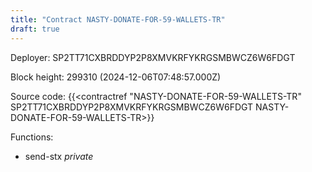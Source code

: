```yaml
---
title: "Contract NASTY-DONATE-FOR-59-WALLETS-TR"
draft: true
---
```

Deployer: SP2TT71CXBRDDYP2P8XMVKRFYKRGSMBWCZ6W6FDGT


 



Block height: 299310 (2024-12-06T07:48:57.000Z)

Source code: {{<contractref "NASTY-DONATE-FOR-59-WALLETS-TR" SP2TT71CXBRDDYP2P8XMVKRFYKRGSMBWCZ6W6FDGT NASTY-DONATE-FOR-59-WALLETS-TR>}}

Functions:

* send-stx _private_
